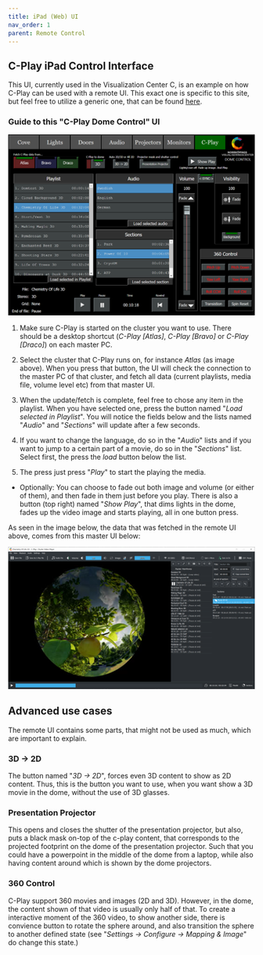 ```yaml
---
title: iPad (Web) UI
nav_order: 1
parent: Remote Control
---
```


## C-Play iPad Control Interface

This UI, currently used in the Visualization Center C, is an example on how C-Play can be used with a remote UI. This exact one is specific to this site, but feel free to utilize a generic one, that can be found [here](https://github.com/c-toolbox/C-Play/tree/master/help/http_server).


### Guide to this "C-Play Dome Control" UI

![Web UI](../../assets/ui/C-Play-Dome-UI-Web.png) 

1. Make sure C-Play is started on the cluster you want to use. There should be a desktop shortcut (*C-Play [Atlas]*, *C-Play [Bravo]* or *C-Play [Draco]*) on each master PC.

1. Select the cluster that C-Play runs on, for instance *Atlas* (as image above). When you press that button, the UI will check the connection to the master PC of that cluster, and fetch all data (current playlists, media file, volume level etc) from that master UI.

1. When the update/fetch is complete, feel free to chose any item in the playlist. When you have selected one, press the button named "*Load selected in Playlist*". You will notice the fields below and the lists named "*Audio*" and "*Sections*" will update after a few seconds.

1. If you want to change the language, do so in the "*Audio*" lists and if you want to jump to a certain part of a movie, do so in the "*Sections*" list. Select first, the press the *load* button below the list.

1. The press just press "*Play*" to start the playing the media.

* Optionally: You can choose to fade out both image and volume (or either of them), and then fade in them just before you play. There is also a button (top right) named "*Show Play*", that dims lights in the dome, fades up the video image and starts playing, all in one button press.

As seen in the image below, the data that was fetched in the remote UI above, comes from this master UI below:

![Master UI](../../assets/ui/C-Play-Dome-UI-Master.png) 


## Advanced use cases

The remote UI contains some parts, that might not be used as much, which are important to explain.

### 3D -> 2D

The button named "*3D -> 2D*", forces even 3D content to show as 2D content. Thus, this is the button you want to use, when you want show a 3D movie in the dome, without the use of 3D glasses.

### Presentation Projector

This opens and closes the shutter of the presentation projector, but also, puts a black mask on-top of the c-play content, that corresponds to the projected footprint on the dome of the presentation projector. Such that you could have a powerpoint in the middle of the dome from a laptop, while also having content around which is shown by the dome projectors.

### 360 Control

C-Play support 360 movies and images (2D and 3D). However, in the dome, the content shown of that video is usually only half of that. To create a interactive moment of the 360 video, to show another side, there is convience button to rotate the sphere around, and also transition the sphere to another defined state (see "*Settings -> Configure -> Mapping & Image*" do change this state.)




